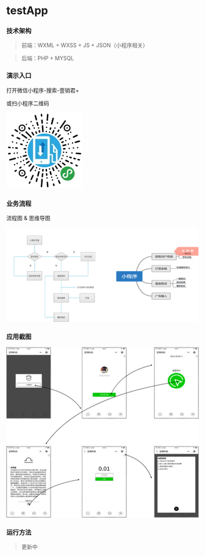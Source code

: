 # testApp

### 技术架构
> 前端：WXML + WXSS + JS + JSON（小程序相关）

> 后端：PHP + MYSQL


### 演示入口
打开微信小程序-搜索-壹销君+

或扫小程序二维码
<div>
<img src="https://github.com/lpqixb/testApp/blob/master/phpProgram/test_app/image/gh.jpg" width="200"/>
</div>

### 业务流程
流程图 & 思维导图
<div>
<img src="https://github.com/lpqixb/testApp/blob/master/phpProgram/test_app/image/gs.png" width="800"/>
</div>

### 应用截图
<div>
<img src="https://github.com/lpqixb/testApp/blob/master/phpProgram/test_app/image/mockup.png" width="800"/>
</div>

### 运行方法
> 更新中
